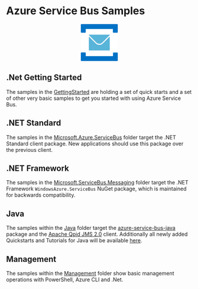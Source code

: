 # Azure Service Bus Samples

<p align="center">
  <img src="../service-bus.png" alt="Microsoft Azure Service Bus" width="100"/>
</p>

## .Net Getting Started

The samples in the [GettingStarted](DotNet/GettingStarted) are holding a set of quick starts and a set of other very basic samples to get you started with using Azure Service Bus.

## .NET Standard

The samples in the
[Microsoft.Azure.ServiceBus](DotNet/Microsoft.Azure.ServiceBus) folder target
the .NET Standard client package. New applications should use this package over
the previous client. 

## .NET Framework

The samples in the
[Microsoft.ServiceBus.Messaging](DotNet/Microsoft.ServiceBus.Messaging) folder
target the .NET Framework `WindowsAzure.ServiceBus` NuGet package, which is
maintained for backwards compatibility.

## Java

The samples within the [Java](Java) folder target the
[azure-service-bus-java](https://github.com/Azure/azure-service-bus-java)
package and the [Apache Qpid JMS 2.0](https://qpid.apache.org/components/jms/)
client. Additionally all newly added Quickstarts and Tutorials for Java will be available [here](Java/quickstarts-and-tutorials).

## Management

The samples within the [Management](Management) folder show basic management operations with PowerShell, Azure CLI and .Net.